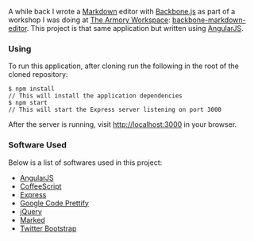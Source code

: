 A while back I wrote a [Markdown](http://daringfireball.net/projects/markdown/) editor with
[Backbone.js](http://backbonejs.org) as part of a workshop I was doing at
[The Armory Workspace](http://www.thearmoryworkspace.com/):
[backbone-markdown-editor](https://github.com/whitlockjc/backbone-markdown-editor).  This project is that same
application but written using [AngularJS](http://angularjs.org/).

### Using
To run this application, after cloning run the following in the root of the cloned repository:

```
$ npm install
// This will install the application dependencies
$ npm start
// This will start the Express server listening on port 3000
```

After the server is running, visit [http://localhost:3000](http://localhost:3000) in your browser.

### Software Used
Below is a list of softwares used in this project:

* [AngularJS](http://angularjs.org/)
* [CoffeeScript](http://coffeescript.org/)
* [Express](http://expressjs.com/)
* [Google Code Prettify](http://code.google.com/p/google-code-prettify/)
* [jQuery](http://jquery.com)
* [Marked](https://github.com/chjj/marked)
* [Twitter Bootstrap](http://twitter.github.com/bootstrap/)